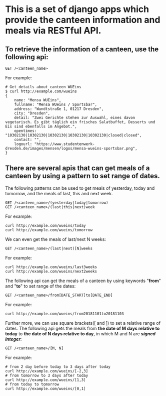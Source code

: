 # This is a set of django apps which provide the canteen information and meals via RESTful API.

## To retrieve the information of a canteen, use the following api:
```
GET /<canteen_name>
```
For example:
```
# Get details about canteen WUEins
$ curl http://example.com/wueins
{
    name: "Mensa WUEins",
    fullname: "Mensa WUeins / Sportsbar",
    address: "Wundtstraße 1, 01217 Dresden",
    city: "Dresden",
    detail: "Zwei Gerichte stehen zur Auswahl, eines davon vegetarisch. Es gibt täglich ein frisches Salatbuffet, Desserts und Eis sind ebenfalls im Angebot.",
    opentimes: "10302130|10302130|10302130|10302130|10302130|closed|closed",
    contact: "",
    logourl: "https://www.studentenwerk-dresden.de/images/mensen/logos/mensa-wueins-sportsbar.png",
}
```

## There are several apis that can get meals of a canteen by using a pattern to set range of dates.
The following patterns can be used to get meals of yesterday, today and tomorrow, and the meals of last, this and next week.
```
GET /<canteen_name>/(yesterday|today|tomorrow)
GET /<canteen_name>/(last|this|next)week
```
For example:
```
curl http://example.com/wueins/today
curl http://example.com/wueins/tomorrow
```
We can even get the meals of last/next N weeks:
```
GET /<canteen_name>/(last|next)[N]weeks
```
For example:
```
curl http://example.com/wueins/last3weeks
curl http://example.com/wueins/next2weeks
```
The following api can get the meals of a canteen by using keywords "**from**" and "**to**" to set range of the dates:
```
GET /<canteen_name>/from[DATE_START]to[DATE_END]
```
For example:
```
curl http://example.com/wueins/from20181101to20181103
```
Further more, we can use square brackets([ and ]) to set a relative range of dates. The following api gets the meals from **the date of M days relative to today** to **the date of N days relative to day**, in which M and N are _**signed integer**_:
```
GET /<canteen_name>/[M, N]
```
For example:
```
# from 2 day before today to 3 days after today
curl http://example.com/wueins/[-2,3]
# from tomorrow to 3 days after today
curl http://example.com/wueins/[1,3]
# from today to tomorrow
curl http://example.com/wueins/[0,1]
```

